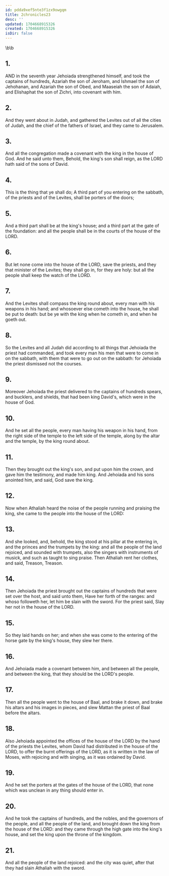 ```yaml
---
id: pdda9xef5nte3f1zx9owgqm
title: 2chronicles23
desc: ''
updated: 1704668915326
created: 1704668915326
isDir: false
---
```

\b\b
## 1.
AND in the seventh year Jehoiada strengthened himself, and took the captains of hundreds, Azariah the son of Jeroham, and Ishmael the son of Jehohanan, and Azariah the son of Obed, and Maaseiah the son of Adaiah, and Elishaphat the son of Zichri, into covenant with him.
## 2.
And they went about in Judah, and gathered the Levites out of all the cities of Judah, and the chief of the fathers of Israel, and they came to Jerusalem.
## 3.
And all the congregation made a covenant with the king in the house of God.  And he said unto them, Behold, the king's son shall reign, as the LORD hath said of the sons of David.
## 4.
This is the thing that ye shall do; A third part of you entering on the sabbath, of the priests and of the Levites, shall be porters of the doors;
## 5.
And a third part shall be at the king's house; and a third part at the gate of the foundation: and all the people shall be in the courts of the house of the LORD.
## 6.
But let none come into the house of the LORD, save the priests, and they that minister of the Levites; they shall go in, for they are holy: but all the people shall keep the watch of the LORD.
## 7.
And the Levites shall compass the king round about, every man with his weapons in his hand; and whosoever else cometh into the house, he shall be put to death: but be ye with the king when he cometh in, and when he goeth out.
## 8.
So the Levites and all Judah did according to all things that Jehoiada the priest had commanded, and took every man his men that were to come in on the sabbath, with them that were to go out on the sabbath: for Jehoiada the priest dismissed not the courses.
## 9.
Moreover Jehoiada the priest delivered to the captains of hundreds spears, and bucklers, and shields, that had been king David's, which were in the house of God.
## 10.
And he set all the people, every man having his weapon in his hand, from the right side of the temple to the left side of the temple, along by the altar and the temple, by the king round about.
## 11.
Then they brought out the king's son, and put upon him the crown, and gave him the testimony, and made him king.  And Jehoiada and his sons anointed him, and said, God save the king.
## 12.
Now when Athaliah heard the noise of the people running and praising the king, she came to the people into the house of the LORD:
## 13.
And she looked, and, behold, the king stood at his pillar at the entering in, and the princes and the trumpets by the king: and all the people of the land rejoiced, and sounded with trumpets, also the singers with instruments of musick, and such as taught to sing praise.  Then Athaliah rent her clothes, and said, Treason, Treason.
## 14.
Then Jehoiada the priest brought out the captains of hundreds that were set over the host, and said unto them, Have her forth of the ranges: and whoso followeth her, let him be slain with the sword.  For the priest said, Slay her not in the house of the LORD.
## 15.
So they laid hands on her; and when she was come to the entering of the horse gate by the king's house, they slew her there.
## 16.
And Jehoiada made a covenant between him, and between all the people, and between the king, that they should be the LORD's people.
## 17.
Then all the people went to the house of Baal, and brake it down, and brake his altars and his images in pieces, and slew Mattan the priest of Baal before the altars.
## 18.
Also Jehoiada appointed the offices of the house of the LORD by the hand of the priests the Levites, whom David had distributed in the house of the LORD, to offer the burnt offerings of the LORD, as it is written in the law of Moses, with rejoicing and with singing, as it was ordained by David.
## 19.
And he set the porters at the gates of the house of the LORD, that none which was unclean in any thing should enter in.
## 20.
And he took the captains of hundreds, and the nobles, and the governors of the people, and all the people of the land, and brought down the king from the house of the LORD: and they came through the high gate into the king's house, and set the king upon the throne of the kingdom.
## 21.
And all the people of the land rejoiced: and the city was quiet, after that they had slain Athaliah with the sword.
